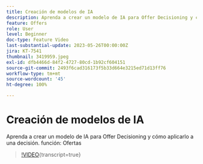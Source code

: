 ```yaml
---
title: Creación de modelos de IA
description: Aprenda a crear un modelo de IA para Offer Decisioning y cómo aplicarlo a una decisión.
feature: Offers
role: User
level: Beginner
doc-type: Feature Video
last-substantial-update: 2023-05-26T00:00:00Z
jira: KT-7541
thumbnail: 3419959.jpeg
exl-id: dfb4466d-84f2-4727-80cd-1b92cf604151
source-git-commit: 2493f6cad316173f5b33d664e3215ed71d13ff76
workflow-type: tm+mt
source-wordcount: '45'
ht-degree: 100%

---
```


# Creación de modelos de IA

Aprenda a crear un modelo de IA para Offer Decisioning y cómo aplicarlo a una decisión.
función: Ofertas

>[!VIDEO](https://video.tv.adobe.com/v/3444672/?learn=on&captions=spa){transcript=true}
